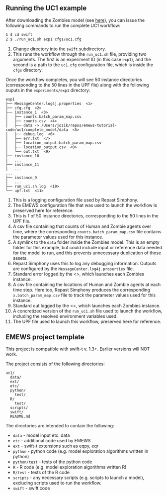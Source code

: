 Running the UC1 example
----

After downloading the Zombies model (see [here](https://github.com/emews/emews-tutorial-code/blob/main/README.md)), you can issue the following commands to run the complete UC1 workflow:


````bash
1 $ cd swift
2 $ ./run_uc1.sh exp1 cfgs/uc1.cfg
````
1. Change directory into the `swift` subdirectory.
2. This runs the workflow through the `run_uc1.sh` file, providing two arguments. The first is an experiment ID (in this case `exp1`), and the second is a path to the `uc1.cfg` configuration file, which is inside the `cfgs` directory.

Once the workflow completes, you will see 50 instance directories (corresponding to the 50 lines in the UPF file) along with the following ouputs in the `experiments/exp1` directory:

````
exp1
├── MessageCenter.log4j.properties  <1>
├── cfg.cfg  <2>
├── instance_1  <3>
│   ├── counts.batch_param_map.csv
│   ├── counts.csv  <4>
│   ├── data -> /Users/jozik/repos/emews-tutorial-code/uc1/complete_model/data  <5>
│   ├── debug.log  <6>
│   ├── err.txt  <7>
│   ├── location_output.batch_param_map.csv
│   ├── location_output.csv  <8>
│   └── out.txt  <9>
├── instance_10
|   ...
├── instance_11
|   ...
...
├── instance_9
│   ...
├── run_uc1.sh.log  <10>
└── upf.txt  <11>
````
1. This is a logging configuration file used by Repast Simphony.
2. The EMEWS configuration file that was used to launch the workflow is preserved here for reference.
3. This is 1 of 50 instance directories, corresponding to the 50 lines in the UPF file.
4. A csv file containing that counts of Human and Zombie agents over time, where the corresponding `counts.batch_param_map.csv` file contains the parameter values used for this instance.
5. A symlink to the `data` folder inside the Zombies model. This is an empty folder for this example, but could include input or reference data needed for the model to run, and this prevents unnecessary duplication of those assets.
6. Repast Simphony uses this to log any debugging information. Outputs are configured by the `MessageCenter.log4j.properties` file.
7. Standard error logged by the <<repast-app-annot>>, which launches each Zombies instance.
8. A csv file containing the locations of Human and Zombie agents at each time step. Here too, Repast Simphony produces the  corresponding `x.batch_param_map.csv` file to track the parameter values used for this instance.
9. Standard out logged by the <<repast-app-annot>>, which launches each Zombies instance.
10. A concretized version of the `run_uc1.sh` file used to launch the workflow, including the resolved environment variables used.
11. The UPF file used to launch this workflow, preserved here for reference.


EMEWS project template
-----------------------
<!-- TODO: add how to run this -->

This project is compatible with swift-t v. 1.3+. Earlier
versions will NOT work.

The project consists of the following directories:

```
uc1/
  data/
  ext/
  etc/
  python/
    test/
  R/
    test/
  scripts/
  swift/
  README.md
```
The directories are intended to contain the following:

 * `data` - model input etc. data
 * `etc` - additional code used by EMEWS
 * `ext` - swift-t extensions such as eqpy, eqr
 * `python` - python code (e.g. model exploration algorithms written in python)
 * `python/test` - tests of the python code
 * `R` - R code (e.g. model exploration algorithms written R)
 * `R/test` - tests of the R code
 * `scripts` - any necessary scripts (e.g. scripts to launch a model), excluding
    scripts used to run the workflow.
 * `swift` - swift code
